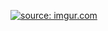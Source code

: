 <a href="http://imgur.com/vHsTf7X"><img src="http://i.imgur.com/vHsTf7X.png" title="source: imgur.com" /></a>
